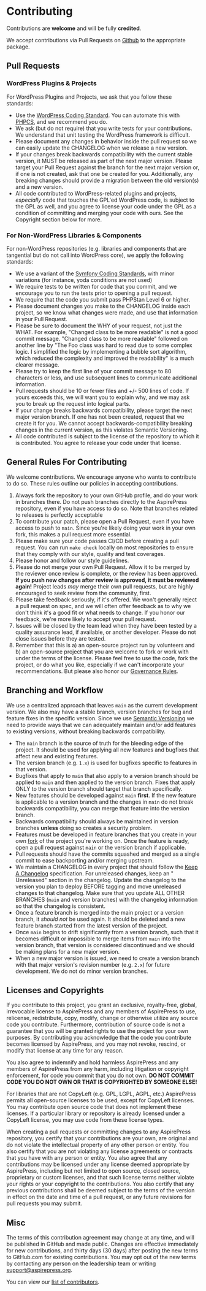 # Contributing

Contributions are **welcome** and will be fully **credited**.

We accept contributions via Pull Requests on [Github](https://github.com/AspirePress) to the appropriate package.

## Pull Requests

### WordPress Plugins & Projects

For WordPress Plugins and Projects, we ask that you follow these standards:

- Use the [WordPress Coding Standard](https://developer.wordpress.org/coding-standards/wordpress-coding-standards/). You can automate this with [PHPCS](https://github.com/WordPress/WordPress-Coding-Standards), and we recommend you do.
- We ask (but do not require) that you write tests for your contributions. We understand that unit testing the WordPress framework is difficult.
- Please document any changes in behavior inside the pull request so we can easily update the CHANGELOG when we release a new version.
- If your changes break backwards compatibility with the current stable version, it MUST be released as part of the next major version. Please target your Pull Request against the branch for the next major version or, if one is not created, ask that one be created for you. Additionally, any breaking changes should provide a migration between the old version(s) and a new version.
- All code contributed to WordPress-related plugins and projects, _especially_ code that touches the GPL'ed WordPress code, is subject to the GPL as well, and you agree to license your code under the GPL as a condition of committing and merging your code with ours. See the Copyright section below for more.

### For Non-WordPress Libraries & Components

For non-WordPress repositories (e.g. libraries and components that are tangential but do not call into WordPress core), we apply the following standards:

- We use a variant of the [Symfony Coding Standards](https://symfony.com/doc/current/contributing/code/standards.html), with minor variations (for instance, yoda conditions are not used)
- We require tests to be written for code that you commit, and we encourage you to run the tests prior to opening a pull request.
- We require that the code you submit pass PHPStan Level 6 or higher.
- Please document changes you make to the CHANGELOG inside each project, so we know what changes were made, and use that information in your Pull Request.
- Please be sure to document the WHY of your request, not just the WHAT. For example, "Changed class to be more readable" is not a good commit message. "Changed class to be more readable" followed on another line by "The Foo class was hard to read due to some complex logic. I simplified the logic by implementing a bubble sort algorithm, which reduced the complexity and improved the readability" is a much clearer message.
- Please try to keep the first line of your commit message to 80 characters or less, and use subsequent lines to communicate additional information.
- Pull requests should be 10 or fewer files and +/- 500 lines of code. If yours exceeds this, we will want you to explain why, and we may ask you to break up the request into logical parts.
- If your change breaks backwards compatibility, please target the next major version branch. If one has not been created, request that we create it for you. We cannot accept backwards-compatibility breaking changes in the current version, as this violates Semantic Versioning.
- All code contributed is subject to the license of the repository to which it is contributed. You agree to release your code under that license.

## General Rules For Contributing

We welcome contributions. We encourage anyone who wants to contribute to do so. These rules outline our policies in accepting contributions.

1. Always fork the repository to your own GitHub profile, and do your work in branches there. Do not push branches directly to the AspirePress repository, even if you have access to do so. Note that branches related to releases is perfectly acceptable
2. To contribute your patch, please open a Pull Request, even if you have access to push to `main`. Since you're likely doing your work in your own fork, this makes a pull request more essential.
3. Please make sure your code passes CI/CD before creating a pull request. You can run `make check` locally on most repositories to ensure that they comply with our style, quality and test coverages.
4. Please honor and follow our style guidelines.
5. Please do not merge your own Pull Request. Allow it to be merged by the reviewer once review is complete, or the review has been approved. **If you push new changes after review is approved, it must be reviewed again!** Project leads _may_ merge their own pull requests, but are highly encouraged to seek review from the community, first.
6. Please take feedback seriously, if it's offered. We won't generally reject a pull request on spec, and we will often offer feedback as to why we don't think it's a good fit or what needs to change. If you honor our feedback, we're more likely to accept your pull request.
7. Issues will be closed by the team lead when they have been tested by a quality assurance lead, if available, or another developer. Please do not close issues before they are tested.
8. Remember that this is a) an open-source project run by volunteers and b) an open-source project that you are welcome to fork or work with under the terms of the license. Please feel free to use the code, fork the project, or do what you like, especially if we can't incorporate your recommendations. But please also honor our [Governance Rules](GOVERNANCE.md).

## Branching and Workflow

We use a centralized approach that leaves `main` as the current development version. We also may have a stable branch, version branches for bug and feature fixes in the specific version. Since we use [Semantic Versioning](https://semver.org/) we need to provide ways that we can adequately maintain and/or add features to existing versions, without breaking backwards compatibility.

- The `main` branch is the source of truth for the bleeding edge of the project. It should be used for applying all new features and bugfixes that affect new and existing features.
- The version branch (e.g. `1.x`) is used for bugfixes specific to features in that version.
- Bugfixes that apply to `main` that also apply to a version branch should be applied to `main` and then applied to the version branch. Fixes that apply ONLY to the version branch should target that branch specifically.
- New features should be developed against `main` **first**. If the new feature is applicable to a version branch and the changes in `main` do not break backwards compatibility, you can merge that feature into the version branch.
- Backwards compatibility should always be maintained in version branches **unless** doing so creates a security problem.
- Features must be developed in feature branches that you create in your own [fork](https://docs.github.com/en/pull-requests/collaborating-with-pull-requests/working-with-forks/fork-a-repo) of the project you're working on. Once the feature is ready, open a pull request against `main` or the version branch if applicable.
- Pull requests should have the commits squashed and merged as a single commit to ease backporting and/or merging upstream.
- We maintain a CHANGELOG in every project that should follow the [Keep A Changelog](https://keepachangelog.com/en/1.1.0/) specification. For unreleased changes, keep an " Unreleased" section in the changelog. Update the changelog to the version you plan to deploy BEFORE tagging and move unreleased changes to that changelog. Make sure that you update ALL OTHER BRANCHES (`main` and version branches) with the changelog information so that the changelog is consistent.
- Once a feature branch is merged into the main project or a version branch, it _should not_ be used again. It should be deleted and a new feature branch started from the latest version of the project.
- Once `main` begins to drift significantly from a version branch, such that it becomes difficult or impossible to merge items from `main` into the version branch, that version is considered discontinued and we should be making plans for a new major version.
- When a new major version is issued, we need to create a version branch with that major version's revision number (e.g. `2.x`) for future development. We do not do minor version branches.

## Licenses and Copyrights

If you contribute to this project, you grant an exclusive, royalty-free, global, irrevocable license to AspirePress and any members of AspirePress to use, relicense, redistribute, copy, modify, change or otherwise utilize any source code you contribute. Furthermore, contribution of source code is not a guarantee that you will be granted rights to use the project for your own purposes. By contributing you acknowledge that the code you contribute becomes licensed by AspirePress, and you may not revoke, rescind, or modify that license at any time for any reason.

You also agree to indemnify and hold harmless AspirePress and any members of AspirePress from any harm, including litigation or copyright enforcement, for code you commit that you do not own. **DO NOT COMMIT CODE YOU DO NOT OWN OR THAT IS COPYRIGHTED BY SOMEONE ELSE!**

For libraries that are not CopyLeft (e.g. GPL, LGPL, AGPL, etc.) AspirePress permits all open-source licenses to be used, except for CopyLeft licenses. You may contribute open source code that does not implement these licenses. If a particular library or repository is already licensed under a CopyLeft license, you may use code from these license types.

When creating a pull requests or committing changes to any AspirePress repository, you certify that your contributions are your own, are original and do not violate the intellectual property of any other person or entity. You also certify that you are not violating any license agreements or contracts that you have with any person or entity. You also agree that any contributions may be licensed under any license deemed appropriate by AspirePress, including but not limited to open source, closed source, proprietary or custom licenses, and that such license terms neither violate your rights or your copyright to the contributions. You also certify that any previous contributions shall be deemed subject to the terms of the version in effect on the date and time of a pull request, or any future revisions for pull requests you may submit.

## Misc

The terms of this contribution agreement may change at any time, and will be published in GitHub and made public. Changes are effective immediately for new contributions, and thirty days (30 days) after posting the new terms to GitHub.com for existing contributions. You may opt out of the new terms by contacting any person on the leadership team or writing support@aspirepress.org.

You can view our [list of contributors](CREDITS.md).
